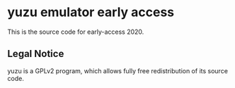yuzu emulator early access
=============

This is the source code for early-access 2020.

## Legal Notice

yuzu is a GPLv2 program, which allows fully free redistribution of its source code.